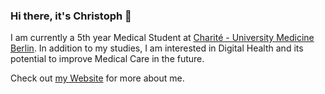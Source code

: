 ### Hi there, it's Christoph 👋
I am currently a 5th year Medical Student at [Charité - University Medicine Berlin](https://charite.de). In addition to my studies, I am interested in Digital Health and its potential to improve Medical Care in the future.

Check out [my Website](https://christophriepe.com) for more about me.
